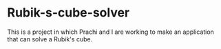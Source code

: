 # Rubik-s-cube-solver
This is a project in which Prachi and I are working to make an application that can solve a Rubik's cube.
